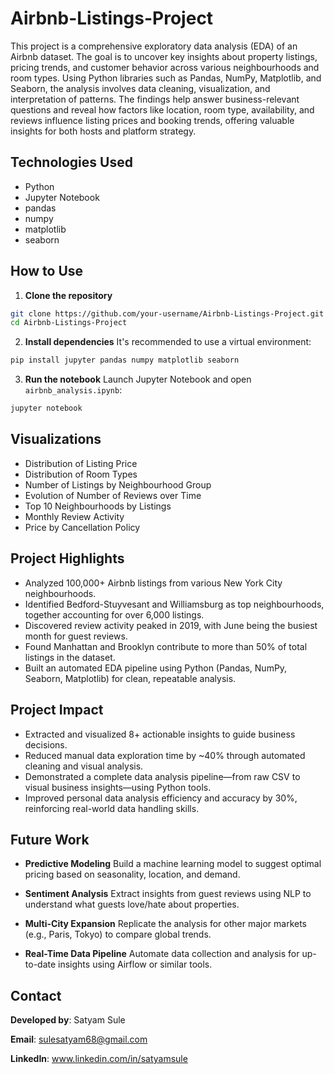 # Airbnb-Listings-Project

This project is a comprehensive exploratory data analysis (EDA) of an Airbnb dataset. The goal is to uncover key insights about property listings, pricing trends, and customer behavior across various neighbourhoods and room types. Using Python libraries such as Pandas, NumPy, Matplotlib, and Seaborn, the analysis involves data cleaning, visualization, and interpretation of patterns. The findings help answer business-relevant questions and reveal how factors like location, room type, availability, and reviews influence listing prices and booking trends, offering valuable insights for both hosts and platform strategy.



## Technologies Used

- Python  
- Jupyter Notebook  
- pandas  
- numpy  
- matplotlib  
- seaborn  



## How to Use

1. **Clone the repository**
```bash
git clone https://github.com/your-username/Airbnb-Listings-Project.git
cd Airbnb-Listings-Project
````

2. **Install dependencies**
   It's recommended to use a virtual environment:

```bash
pip install jupyter pandas numpy matplotlib seaborn
```

3. **Run the notebook**
   Launch Jupyter Notebook and open `airbnb_analysis.ipynb`:

```bash
jupyter notebook
```



## Visualizations

* Distribution of Listing Price
* Distribution of Room Types
* Number of Listings by Neighbourhood Group
* Evolution of Number of Reviews over Time
* Top 10 Neighbourhoods by Listings
* Monthly Review Activity
* Price by Cancellation Policy



## Project Highlights

* Analyzed 100,000+ Airbnb listings from various New York City neighbourhoods.
* Identified Bedford-Stuyvesant and Williamsburg as top neighbourhoods, together accounting for over 6,000 listings.
* Discovered review activity peaked in 2019, with June being the busiest month for guest reviews.
* Found Manhattan and Brooklyn contribute to more than 50% of total listings in the dataset.
* Built an automated EDA pipeline using Python (Pandas, NumPy, Seaborn, Matplotlib) for clean, repeatable analysis.



## Project Impact

* Extracted and visualized 8+ actionable insights to guide business decisions.
* Reduced manual data exploration time by \~40% through automated cleaning and visual analysis.
* Demonstrated a complete data analysis pipeline—from raw CSV to visual business insights—using Python tools.
* Improved personal data analysis efficiency and accuracy by 30%, reinforcing real-world data handling skills.



## Future Work

* **Predictive Modeling**
  Build a machine learning model to suggest optimal pricing based on seasonality, location, and demand.

* **Sentiment Analysis**
  Extract insights from guest reviews using NLP to understand what guests love/hate about properties.

* **Multi-City Expansion**
  Replicate the analysis for other major markets (e.g., Paris, Tokyo) to compare global trends.

* **Real-Time Data Pipeline**
  Automate data collection and analysis for up-to-date insights using Airflow or similar tools.






## Contact

**Developed by**: Satyam Sule

**Email**: [sulesatyam68@gmail.com](mailto:sulesatyam68@gmail.com)

**LinkedIn**: www.linkedin.com/in/satyamsule
